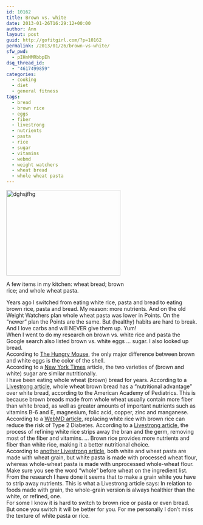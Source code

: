 ```yaml
---
id: 10162
title: Brown vs. white
date: 2013-01-26T16:29:12+00:00
author: Ann
layout: post
guid: http://gofitgirl.com/?p=10162
permalink: /2013/01/26/brown-vs-white/
sfw_pwd:
  - pIHnMMRbbpEh
dsq_thread_id:
  - "4617499859"
categories:
  - cooking
  - diet
  - general fitness
tags:
  - bread
  - brown rice
  - eggs
  - fiber
  - livestrong
  - nutrients
  - pasta
  - rice
  - sugar
  - vitamins
  - webmd
  - weight watchers
  - wheat bread
  - whole wheat pasta
---
```

<div id="attachment_10171" style="width: 310px" class="wp-caption alignleft">
  <a href="http://gofitgirl.com/?attachment_id=10171" rel="attachment wp-att-10171"><img class="size-medium wp-image-10171" alt="dghsjfhg" src="http://gofitgirl.com/wp-content/uploads/2013/01/brown-vs-white-300x225.jpg" width="300" height="225" /></a>
  
  <p class="wp-caption-text">
    A few items in my kitchen: wheat bread; brown rice; and whole wheat pasta.
  </p>
</div>

  
Years ago I switched from eating white rice, pasta and bread to eating brown rice, pasta and bread. My reason: more nutrients. And on the old Weight Watchers plan whole wheat pasta was lower in Points. On the &#8220;newer&#8221; plan the Points are the same. But (healthy) habits are hard to break.  
And I love carbs and will NEVER give them up. Yum!  
When I went to do my research on brown vs. white rice and pasta the Google search also listed brown vs. white eggs &#8230; sugar. I also looked up bread.  
According to [The Hungry Mouse](http://www.thehungrymouse.com/2011/02/16/brown-vs-white-eggs-whats-the-difference/), the only major difference between brown and white eggs is the color of the shell.  
According to a [New York Times](http://www.nytimes.com/2007/06/12/health/nutrition/12real.html?_r=0) article, the two varieties of (brown and white) sugar are similar nutritionally.  
I have been eating whole wheat (brown) bread for years. According to a [Livestrong article](http://www.livestrong.com/article/386473-which-is-healthier-white-or-brown-bread/), whole wheat brown bread has a &#8220;nutritional advantage&#8221; over white bread, according to the American Academy of Pediatrics. This is because brown breads made from whole wheat usually contain more fiber than white bread, as well as greater amounts of important nutrients such as vitamins B-6 and E, magnesium, folic acid, copper, zinc and manganese.  
According to a [WebMD article](http://diabetes.webmd.com/news/20100614/brown-rice-vs-white-rice-which-is-better), replacing white rice with brown rice can reduce the risk of Type 2 Diabetes. According to a [Livestrong article](http://www.livestrong.com/article/503158-is-brown-rice-better-than-white-rice/), the process of refining white rice strips away the bran and the germ, removing most of the fiber and vitamins. &#8230; Brown rice provides more nutrients and fiber than white rice, making it a better nutritional choice.  
According to [another Livestrong article](http://www.livestrong.com/article/402879-white-vs-wheat-pasta/), both white and wheat pasta are made with wheat grain, but white pasta is made with processed wheat flour, whereas whole-wheat pasta is made with unprocessed whole-wheat flour. Make sure you see the word &#8220;whole&#8221; before wheat on the ingredient list.  
From the research I have done it seems that to make a grain white you have to strip away nutrients. This is what a Livestrong article says: In relation to foods made with grain, the whole-grain version is always healthier than the white, or refined, one.  
For some I know it is hard to switch to brown rice or pasta or even bread. But once you switch it will be better for you. For me personally I don&#8217;t miss the texture of white pasta or rice.